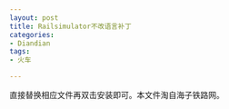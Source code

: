 ```yaml
---
layout: post
title: Railsimulator不改语言补丁
categories:
- Diandian
tags:
- 火车

---
```

直接替换相应文件再双击安装即可。本文件淘自海子铁路网。